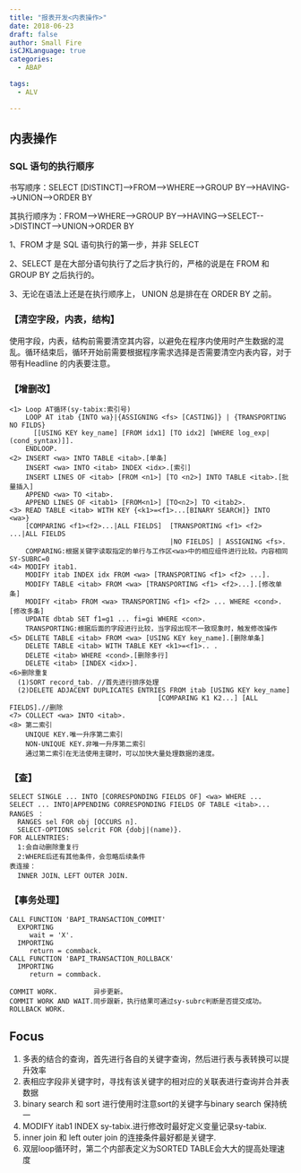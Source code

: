 ```yaml
---
title: "报表开发<内表操作>"
date: 2018-06-23
draft: false
author: Small Fire
isCJKLanguage: true
categories: 
  - ABAP

tags: 
  - ALV

---
```






## 内表操作 

### SQL 语句的执行顺序

书写顺序：SELECT [DISTINCT]-->FROM-->WHERE-->GROUP BY-->HAVING-->UNION-->ORDER BY

其执行顺序为：FROM-->WHERE-->GROUP BY-->HAVING-->SELECT-->DISTINCT-->UNION->ORDER BY

1、FROM 才是 SQL 语句执行的第一步，并非 SELECT 

2、SELECT 是在大部分语句执行了之后才执行的，严格的说是在 FROM 和 GROUP BY 之后执行的。

3、无论在语法上还是在执行顺序上， UNION 总是排在在 ORDER BY 之前。

### 【清空字段，内表，结构】

​	使用字段，内表，结构前需要清空其内容，以避免在程序内使用时产生数据的混乱。循环结束后，循环开始前需要根据程序需求选择是否需要清空内表内容，对于带有Headline 的内表要注意。

### 【增删改】


```JS
<1> Loop AT循环(sy-tabix:索引号)
    LOOP AT itab {INTO wa}|{ASSIGNING <fs> [CASTING]} | {TRANSPORTING NO FILDS} 
      [[USING KEY key_name] [FROM idx1] [TO idx2] [WHERE log_exp|(cond_syntax)]].
    ENDLOOP.
<2> INSERT <wa> INTO TABLE <itab>.[单条]
    INSERT <wa> INTO <itab> INDEX <idx>.[索引]
    INSERT LINES OF <itab> [FROM <n1>] [TO <n2>] INTO TABLE <itab>.[批量插入]
    APPEND <wa> TO <itab>.
    APPEND LINES OF <itab1> [FROM<n1>] [TO<n2>] TO <itab2>.
<3> READ TABLE <itab> WITH KEY {<k1>=<f1>...[BINARY SEARCH]} INTO <wa>}
    [COMPARING <f1><f2>...|ALL FIELDS]  [TRANSPORTING <f1> <f2> ...|ALL FIELDS
                                        |NO FIELDS] | ASSIGNING <fs>.
    COMPARING:根据关键字读取指定的单行与工作区<wa>中的相应组件进行比较。内容相同SY-SUBRC=0
<4> MODIFY itab1.
    MODIFY itab INDEX idx FROM <wa> [TRANSPORTING <f1> <f2> ...].
    MODIFY TABLE <itab> FROM <wa> [TRANSPORTING <f1> <f2>...].[修改单条]
    MODIFY <itab> FROM <wa> TRANSPORTING <f1> <f2> ... WHERE <cond>.[修改多条]
    UPDATE dbtab SET f1=g1 ... fi=gi WHERE <con>.
    TRANSPORTING:根据后面的字段进行比较，当字段出现不一致现象时，触发修改操作
<5> DELETE TABLE <itab> FROM <wa> [USING KEY key_name].[删除单条]
    DELETE TABLE <itab> WITH TABLE KEY <k1>=<f1>.. .
    DELETE <itab> WHERE <cond>.[删除多行]
    DELETE <itab> [INDEX <idx>].
<6>删除重复
  (1)SORT record_tab. //首先进行排序处理
  (2)DELETE ADJACENT DUPLICATES ENTRIES FROM itab [USING KEY key_name] 
                                     [COMPARING K1 K2...] [ALL FIELDS].//删除
<7> COLLECT <wa> INTO <itab>.
<8> 第二索引
    UNIQUE KEY.唯一升序第二索引
    NON-UNIQUE KEY.非唯一升序第二索引
    通过第二索引在无法使用主键时，可以加快大量处理数据的速度。
```

### 【查】

```JS
SELECT SINGLE ... INTO [CORRESPONDING FIELDS OF] <wa> WHERE ...
SELECT ... INTO|APPENDING CORRESPONDING FIELDS OF TABLE <itab>...
RANGES ：
  RANGES sel FOR obj [OCCURS n].
  SELECT-OPTIONS selcrit FOR {dobj|(name)}.
FOR ALLENTRIES:
  1:会自动删除重复行   
  2:WHERE后还有其他条件，会忽略后续条件
表连接：
  INNER JOIN、LEFT OUTER JOIN.
```

### 【事务处理】

```JS
CALL FUNCTION 'BAPI_TRANSACTION_COMMIT'
  EXPORTING
     wait = 'X'.
  IMPORTING
     return = commback.
CALL FUNCTION 'BAPI_TRANSACTION_ROLLBACK'
  IMPORTING
     return = commback.

COMMIT WORK.         异步更新。
COMMIT WORK AND WAIT.同步跟新，执行结果可通过sy-subrc判断是否提交成功。
ROLLBACK WORK.

```

## Focus

1. 多表的结合的查询，首先进行各自的关键字查询，然后进行表与表转换可以提升效率
2. 表相应字段非关键字时，寻找有该关键字的相对应的关联表进行查询并合并表数据
3. binary search 和 sort 进行使用时注意sort的关键字与binary search 保持统一
4. MODIFY itab1 INDEX sy-tabix.进行修改时最好定义变量记录sy-tabix.
5. inner join 和 left outer join 的连接条件最好都是关键字.
6. 双层loop循环时，第二个内部表定义为SORTED TABLE会大大的提高处理速度


